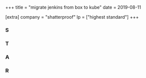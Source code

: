 +++
title = "migrate jenkins from box to kube"
date = 2019-08-11

[extra]
company = "shatterproof"
lp = ["highest standard"]
+++


### S
### T
### A
### R
